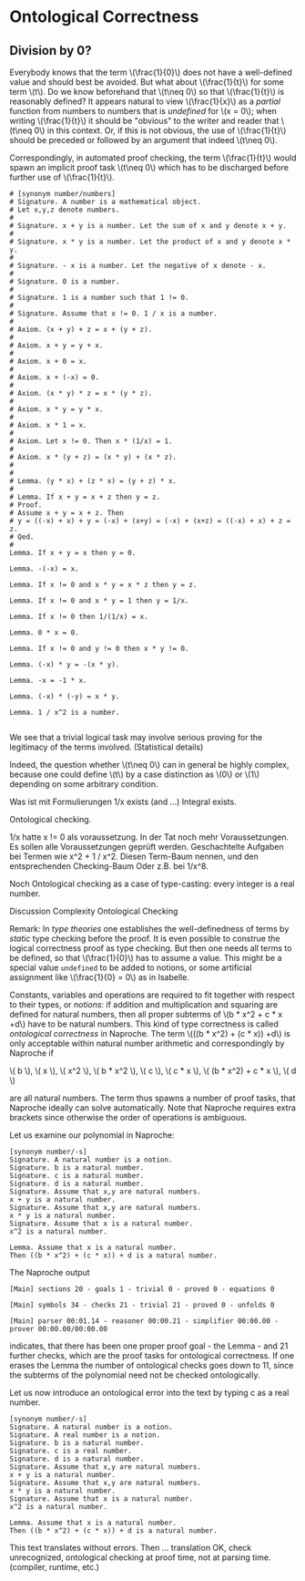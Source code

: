 Ontological Correctness
=======================

Division by 0?
--------------

Everybody knows that the term \\(\frac{1}{0}\\) does 
not have a well-defined value and should best be avoided. But what
about \\(\frac{1}{t}\\) for some term \\(t\\). Do we know
beforehand that \\(t\neq 0\\) so that \\(\frac{1}{t}\\) is
reasonably defined? It appears natural to view
\\(\frac{1}{x}\\) as a *partial* function from numbers to numbers
that is *undefined* for \\(x = 0\\); when writing \\(\frac{1}{t}\\)
it should be "obvious" to the writer and reader that
\\(t\neq 0\\) in this context. Or, if this is not obvious,
the use of \\(\frac{1}{t}\\) should be preceded or followed by
an argument that indeed \\(t\neq 0\\). 

Correspondingly, in automated proof checking, the term \\(\frac{1}{t}\\) 
would spawn an implicit proof task \\(t\neq 0\\) which has to be discharged before further use of \\(\frac{1}{t}\\). 
```lean
# [synonym number/numbers]
# Signature. A number is a mathematical object.
# Let x,y,z denote numbers.
# 
# Signature. x + y is a number. Let the sum of x and y denote x + y.
# 
# Signature. x * y is a number. Let the product of x and y denote x * y.
# 
# Signature. - x is a number. Let the negative of x denote - x.
# 
# Signature. 0 is a number.
# 
# Signature. 1 is a number such that 1 != 0.
# 
# Signature. Assume that x != 0. 1 / x is a number.
# 
# Axiom. (x + y) + z = x + (y + z).
# 
# Axiom. x + y = y + x.
# 
# Axiom. x + 0 = x.
# 
# Axiom. x + (-x) = 0.
# 
# Axiom. (x * y) * z = x * (y * z).
# 
# Axiom. x * y = y * x.
# 
# Axiom. x * 1 = x.
# 
# Axiom. Let x != 0. Then x * (1/x) = 1.
# 
# Axiom. x * (y + z) = (x * y) + (x * z).
# 
# 
# Lemma. (y * x) + (z * x) = (y + z) * x.
# 
# Lemma. If x + y = x + z then y = z.
# Proof. 
# Assume x + y = x + z. Then
# y = ((-x) + x) + y = (-x) + (x+y) = (-x) + (x+z) = ((-x) + x) + z = z.
# Qed.
# 
Lemma. If x + y = x then y = 0.

Lemma. -(-x) = x.

Lemma. If x != 0 and x * y = x * z then y = z.

Lemma. If x != 0 and x * y = 1 then y = 1/x.

Lemma. If x != 0 then 1/(1/x) = x.

Lemma. 0 * x = 0.

Lemma. If x != 0 and y != 0 then x * y != 0.

Lemma. (-x) * y = -(x * y).

Lemma. -x = -1 * x.

Lemma. (-x) * (-y) = x * y.

Lemma. 1 / x^2 is a number.
```






```

```
We see that a trivial logical task may involve serious proving
for the legitimacy of the terms involved. (Statistical details) 
 
Indeed, the question whether \\(t\neq 0\\) can in general be
highly complex, because one could define \\(t\\) by a case
distinction as \\(0\\) or \\(1\\) depending on some 
arbitrary condition.

Was ist mit Formulierungen 1/x exists (and ...)
Integral exists.


Ontological checking.

1/x hatte x != 0 als voraussetzung. In der Tat noch mehr Voraussetzungen.
Es sollen alle Voraussetzungen geprüft werden. Geschachtelte
Aufgaben bei Termen wie x^2 + 1 / x^2.
Diesen Term-Baum nennen, und den entsprechenden Checking-Baum
Oder z.B. bei 1/x^8.

Noch Ontological checking as a case of type-casting:
every integer is a real number.


Discussion Complexity Ontological Checking

Remark:
In *type theories* one establishes the well-definedness of terms
by *static* type checking before the proof. It is even possible to 
construe the logical correctness proof as type checking. But then one
needs all terms to be defined, so that \\(\frac{1}{0}\\) has
to assume a value. This might be a special value `undefined`
to be added to notions, or some artificial assignment like
\\(\frac{1}{0} = 0\\) as in Isabelle.


Constants, variables and operations are required to fit together
with respect to their types, or *notions*: if addition and 
multiplication and squaring are defined
for natural numbers, then all proper subterms of \\(b * x^2 + c * x +d\\)
have to be natural numbers. This kind of type correctness is called
 *ontological correctness*
in Naproche. The term \\(((b * x^2) + (c * x)) +d\\) 
is only acceptable within
natural number arithmetic and correspondingly by Naproche if

\\( b \\), \\( x \\), \\( x^2 \\), \\( b * x^2 \\), \\( c \\), 
\\( c * x \\), \\( (b * x^2) + c * x \\), \\( d \\) 

are all natural numbers.
The term thus spawns a number of proof tasks, that Naproche
ideally can solve automatically. 
Note that Naproche requires extra brackets
since otherwise the order of operations is ambiguous.

Let us examine our polynomial in Naproche:
```
[synonym number/-s]
Signature. A natural number is a notion.
Signature. b is a natural number.
Signature. c is a natural number.
Signature. d is a natural number.
Signature. Assume that x,y are natural numbers.
x + y is a natural number.
Signature. Assume that x,y are natural numbers.
x * y is a natural number.
Signature. Assume that x is a natural number.
x^2 is a natural number.

Lemma. Assume that x is a natural number.
Then ((b * x^2) + (c * x)) + d is a natural number.
```
The Naproche output
```
[Main] sections 20 - goals 1 - trivial 0 - proved 0 - equations 0

[Main] symbols 34 - checks 21 - trivial 21 - proved 0 - unfolds 0

[Main] parser 00:01.14 - reasoner 00:00.21 - simplifier 00:00.00 - prover 00:00.00/00:00.00
```
indicates, that there has been one proper proof goal - the Lemma -
and 21 further checks, which are the proof tasks for
ontological correctness. If one erases the Lemma the number
of ontological checks goes down to 11, since the subterms of the
polynomial need not be checked ontologically.

Let us now introduce an ontological error into the text by typing
c as a real number.
```
[synonym number/-s]
Signature. A natural number is a notion.
Signature. A real number is a notion.
Signature. b is a natural number.
Signature. c is a real number.
Signature. d is a natural number.
Signature. Assume that x,y are natural numbers.
x + y is a natural number.
Signature. Assume that x,y are natural numbers.
x * y is a natural number.
Signature. Assume that x is a natural number.
x^2 is a natural number.

Lemma. Assume that x is a natural number.
Then ((b * x^2) + (c * x)) + d is a natural number.
```
This text translates without errors. Then ... translation OK, check unrecognized, ontological checking
at proof time, not at parsing time. (compiler, runtime, etc.)



